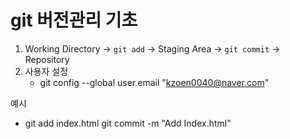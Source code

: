 # git 버전관리 기초
1. Working Directory -> `git add` -> Staging Area -> `git commit` -> Repository
2. 사용자 설정
    - git config --global user.email "kzoen0040@naver.com"

예시
- git add index.html
git commit -m "Add Index.html"